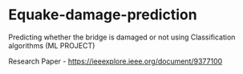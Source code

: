 # Equake-damage-prediction
Predicting whether the bridge is damaged or not using Classification algorithms (ML PROJECT)

Research Paper - https://ieeexplore.ieee.org/document/9377100
